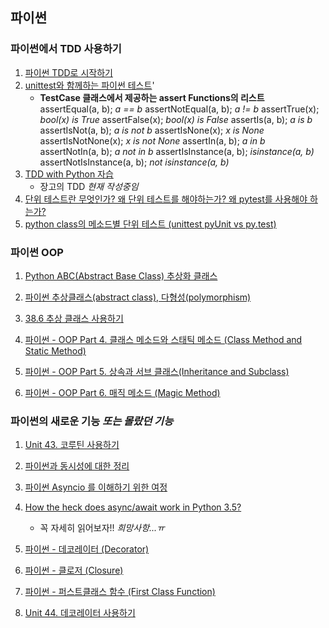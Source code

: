 ## 파이썬


### 파이썬에서 TDD 사용하기

1. [파이썬 TDD로 시작하기](https://www.holaxprogramming.com/2017/06/15/python-get-started/)
2. [unittest와 함께하는 파이썬 테스트](https://www.holaxprogramming.com/2017/06/17/python-with-test/)'
    - **TestCase 클래스에서 제공하는 assert Functions의 리스트**
        assertEqual(a, b); _a == b_
        assertNotEqual(a, b); _a != b_
        assertTrue(x); _bool(x) is True_
        assertFalse(x); _bool(x) is False_
        assertIs(a, b); _a is b_
        assertIsNot(a, b); _a is not b_
        assertIsNone(x); _x is None_
        assertIsNotNone(x); _x is not None_
        assertIn(a, b); _a in b_
        assertNotIn(a, b); _a not in b_
        assertIsInstance(a, b); _isinstance(a, b)_
        assertNotIsInstance(a, b); _not isinstance(a, b)_
1. [TDD with Python 자습](https://wikidocs.net/book/1379)
    - 장고의 TDD _현재 작성중임_
1. [단위 테스트란 무엇인가? 왜 단위 테스트를 해야하는가? 왜 pytest를 사용해야 하는가?](https://cjh5414.github.io/why-pytest/)
1. [python class의 메소드별 단위 테스트 (unittest pyUnit vs py.test)](https://everydayminder.wordpress.com/tag/py-test/)


### 파이썬 OOP

1. [Python ABC(Abstract Base Class) 추상화 클래스](http://bluese05.tistory.com/61)
1. [파이썬 추상클래스(abstract class), 다형성(polymorphism)](https://wayhome25.github.io/cs/2017/04/10/cs-11/)
1. [38.6 추상 클래스 사용하기](https://dojang.io/mod/page/view.php?id=1087)

1. [파이썬 - OOP Part 4. 클래스 메소드와 스태틱 메소드 (Class Method and Static Method)](http://schoolofweb.net/blog/posts/%ED%8C%8C%EC%9D%B4%EC%8D%AC-oop-part-4-%ED%81%B4%EB%9E%98%EC%8A%A4-%EB%A9%94%EC%86%8C%EB%93%9C%EC%99%80-%EC%8A%A4%ED%83%9C%ED%8B%B1-%EB%A9%94%EC%86%8C%EB%93%9C-class-method-and-static-method/)
1. [파이썬 - OOP Part 5. 상속과 서브 클래스(Inheritance and Subclass)](http://schoolofweb.net/blog/posts/%ED%8C%8C%EC%9D%B4%EC%8D%AC-oop-part-5-%EC%83%81%EC%86%8D%EA%B3%BC-%EC%84%9C%EB%B8%8C-%ED%81%B4%EB%9E%98%EC%8A%A4inheritance-and-subclass/)
1. [파이썬 - OOP Part 6. 매직 메소드 (Magic Method)](http://schoolofweb.net/blog/posts/%ED%8C%8C%EC%9D%B4%EC%8D%AC-oop-part-6-%EB%A7%A4%EC%A7%81-%EB%A9%94%EC%86%8C%EB%93%9C-magic-method/)


### 파이썬의 새로운 기능 _또는 몰랐던 기능_

1. [Unit 43. 코루틴 사용하기](https://dojang.io/mod/page/view.php?id=1122)
1. [파이썬과 동시성에 대한 정리](http://hamait.tistory.com/833?category=79136)
1. [파이썬 Asyncio 를 이해하기 위한 여정](http://hamait.tistory.com/834)
1. [How the heck does async/await work in Python 3.5?](https://snarky.ca/how-the-heck-does-async-await-work-in-python-3-5/)
    - 꼭 자세히 읽어보자!! _희망사항...ㅠ_

1. [파이썬 - 데코레이터 (Decorator)](http://schoolofweb.net/blog/posts/%ED%8C%8C%EC%9D%B4%EC%8D%AC-%EB%8D%B0%EC%BD%94%EB%A0%88%EC%9D%B4%ED%84%B0-decorator/)
1. [파이썬 - 클로저 (Closure)](http://schoolofweb.net/blog/posts/%ED%8C%8C%EC%9D%B4%EC%8D%AC-%ED%81%B4%EB%A1%9C%EC%A0%80-closure/)
1. [파이썬 - 퍼스트클래스 함수 (First Class Function)](http://schoolofweb.net/blog/posts/%ED%8C%8C%EC%9D%B4%EC%8D%AC-%ED%8D%BC%EC%8A%A4%ED%8A%B8%ED%81%B4%EB%9E%98%EC%8A%A4-%ED%95%A8%EC%88%98-first-class-function/)
1. [Unit 44. 데코레이터 사용하기](https://dojang.io/mod/page/view.php?id=1131)


